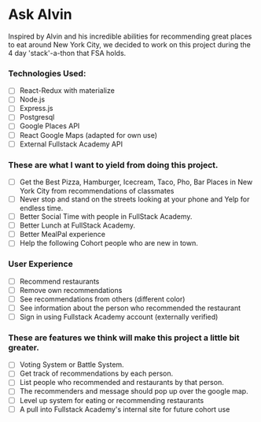 # Ask Alvin
Inspired by Alvin and his incredible abilities for recommending great places to eat around New York City,
we decided to work on this project during the 4 day 'stack'-a-thon that FSA holds.

### Technologies Used:

- [ ] React-Redux with materialize
- [ ] Node.js
- [ ] Express.js
- [ ] Postgresql
- [ ] Google Places API
- [ ] React Google Maps (adapted for own use)
- [ ] External Fullstack Academy API

### These are what I want to yield from doing this project.

- [ ] Get the Best Pizza, Hamburger, Icecream, Taco, Pho, Bar Places in New York City from recommendations of classmates
- [ ] Never stop and stand on the streets looking at your phone and Yelp for endless time.
- [ ] Better Social Time with people in FullStack Academy.
- [ ] Better Lunch at FullStack Academy.
- [ ] Better MealPal experience
- [ ] Help the following Cohort people who are new in town.

### User Experience
- [ ] Recommend restaurants
- [ ] Remove own recommendations
- [ ] See recommendations from others (different color)
- [ ] See information about the person who recommended the restaurant
- [ ] Sign in using Fullstack Academy account (externally verified)

### These are features we think will make this project a little bit greater.

- [ ] Voting System or Battle System.
- [ ] Get track of recommendations by each person.
- [ ] List people who recommended and restaurants by that person.
- [ ] The recommenders and message should pop up over the google map.
- [ ] Level up system for eating or recommending restaurants
- [ ] A pull into Fullstack Academy's internal site for future cohort use
